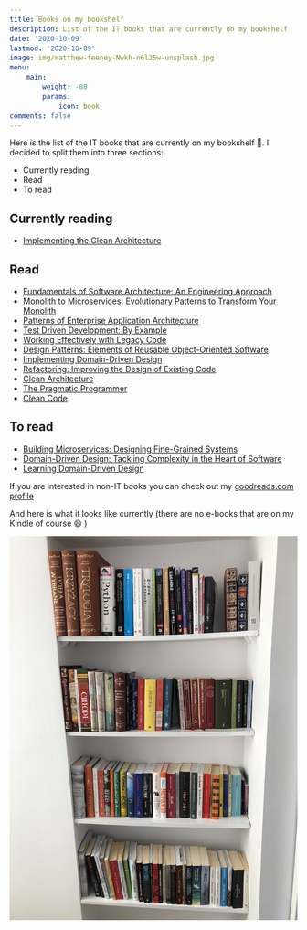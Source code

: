 ```yaml
---
title: Books on my bookshelf
description: List of the IT books that are currently on my bookshelf
date: '2020-10-09'
lastmod: '2020-10-09'
image: img/matthew-feeney-Nwkh-n6l25w-unsplash.jpg
menu:
    main:
        weight: -80
        params:
            icon: book
comments: false
---
```


Here is the list of the IT books that are currently on my bookshelf :closed_book:. I decided to split them into three sections:

- Currently reading
- Read
- To read

## Currently reading
- [Implementing the Clean Architecture](https://leanpub.com/implementing-the-clean-architecture)

## Read

- [Fundamentals of Software Architecture: An Engineering Approach](https://www.amazon.com/Fundamentals-Software-Architecture-Engineering-Approach/dp/B08X8H15BW/)
- [Monolith to Microservices: Evolutionary Patterns to Transform Your Monolith](https://www.amazon.com/Monolith-Microservices-Evolutionary-Patterns-Transform/dp/1492047848/)
- [Patterns of Enterprise Application Architecture](https://www.amazon.com/Patterns-Enterprise-Application-Architecture-Martin/dp/0321127420/)
- [Test Driven Development: By Example](https://www.amazon.com/Test-Driven-Development-Kent-Beck/dp/0321146530)
- [Working Effectively with Legacy Code](https://www.amazon.com/Working-Effectively-Legacy-Michael-Feathers/dp/0131177052/)
- [Design Patterns: Elements of Reusable Object-Oriented Software](https://www.amazon.com/Design-Patterns-Elements-Reusable-Object-Oriented/dp/0201633612/)
- [Implementing Domain-Driven Design](https://www.amazon.com/Implementing-Domain-Driven-Design-Vaughn-Vernon/dp/0321834577)
- [Refactoring: Improving the Design of Existing Code](https://www.amazon.com/Refactoring-Improving-Existing-Addison-Wesley-Signature/dp/0134757599/)
- [Clean Architecture](https://www.amazon.com/Clean-Architecture-Craftsmans-Software-Structure/dp/0134494164)
- [The Pragmatic Programmer](https://www.amazon.com/Pragmatic-Programmer-Journeyman-Master/dp/020161622X/)
- [Clean Code](https://www.amazon.com/Clean-Code-Handbook-Software-Craftsmanship/dp/0132350882/)

## To read
- [Building Microservices: Designing Fine-Grained Systems](https://www.amazon.com/Building-Microservices-Designing-Fine-Grained-Systems/dp/1492034029/)
- [Domain-Driven Design: Tackling Complexity in the Heart of Software](https://www.amazon.com/Domain-Driven-Design-Tackling-Complexity-Software/dp/0321125215)
- [Learning Domain-Driven Design](https://www.amazon.com/gp/product/B09J2CMJZY)


If you are interested in non-IT books you can check out my [goodreads.com profile](https://www.goodreads.com/user/show/103430015-szymon-miks)

And here is what it looks like currently (there are no e-books that are on my Kindle of course :smile: )


![Books on my bookshelf](img/IMG-1793.jpg)
